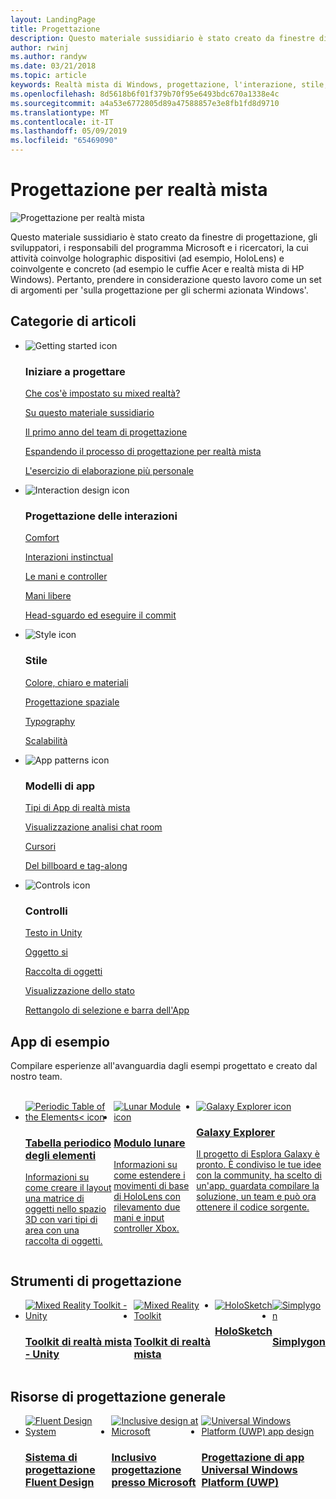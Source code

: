 ```yaml
---
layout: LandingPage
title: Progettazione
description: Questo materiale sussidiario è stato creato da finestre di progettazione, gli sviluppatori, i responsabili del programma Microsoft e i ricercatori, la cui attività coinvolge holographic dispositivi (ad esempio, HoloLens) e coinvolgente e concreto (ad esempio le cuffie Acer e realtà mista di HP Windows). Pertanto, prendere in considerazione questo lavoro come un set di argomenti per 'sulla progettazione per gli schermi azionata Windows'.
author: rwinj
ms.author: randyw
ms.date: 03/21/2018
ms.topic: article
keywords: Realtà mista di Windows, progettazione, l'interazione, stile, colore, i modelli dell'app, controlli, le app di esempio, il Toolkit di realtà mista, MRTK
ms.openlocfilehash: 8d5618b6f01f379b70f95e6493bdc670a1338e4c
ms.sourcegitcommit: a4a53e6772805d89a47588857e3e8fb1fd8d9710
ms.translationtype: MT
ms.contentlocale: it-IT
ms.lasthandoff: 05/09/2019
ms.locfileid: "65469090"
---
```

# <a name="design-for-mixed-reality"></a>Progettazione per realtà mista

![Progettazione per realtà mista](images/Bicycle-Leschi10.gif)

Questo materiale sussidiario è stato creato da finestre di progettazione, gli sviluppatori, i responsabili del programma Microsoft e i ricercatori, la cui attività coinvolge holographic dispositivi (ad esempio, HoloLens) e coinvolgente e concreto (ad esempio le cuffie Acer e realtà mista di HP Windows). Pertanto, prendere in considerazione questo lavoro come un set di argomenti per 'sulla progettazione per gli schermi azionata Windows'.

## <a name="article-categories"></a>Categorie di articoli

<ul class="panelContent cardsF">
    <li>
        <div class="cardSize">
            <div class="cardPadding">
                <div class="card">
                    <div class="cardImageOuter">
                        <div class="cardImage">
                            <img src="images/GetStartedIcon.png" alt="Getting started icon">
                        </div>
                    </div>
                    <div class="cardText">
                        <h3>Iniziare a progettare</h3>
                        <p>
                            <a href="mixed-reality.md">Che cos'è impostato su mixed realtà?</a>
                        </p>
                        <p>
                            <a href="about-this-design-guidance.md">Su questo materiale sussidiario</a>
                        </p>
                        <p>
                            <a href="case-study-my-first-year-on-the-hololens-design-team.md">Il primo anno del team di progettazione</a>
                        </p>
                        <p>
                            <a href="case-study-expanding-the-design-process-for-mixed-reality.md">Espandendo il processo di progettazione per realtà mista</a>
                        </p>
                        <p>
                            <a href="case-study-the-pursuit-of-more-personal-computing.md">L'esercizio di elaborazione più personale</a>
                        </p>
                    </div>
                </div>
            </div>
        </div>
    </li>
    <li>
        <div class="cardSize">
            <div class="cardPadding">
                <div class="card">
                    <div class="cardImageOuter">
                        <div class="cardImage">
                            <img src="images/Interaction_Icon_120x130.png" alt="Interaction design icon">
                        </div>
                    </div>
                    <div class="cardText">
                        <h3>Progettazione delle interazioni</h3>
                        <p>
                            <a href="comfort.md">Comfort</a>
                        </p>
            <p>
                            <a href="interaction-fundamentals.md">Interazioni instinctual</a>
                        </p>
                        <p>
                            <a href="hands-and-tools.md">Le mani e controller</a>
                        </p>
                        <p>
                            <a href="hands-free.md">Mani libere</a>
                        </p>
                         <p>
                            <a href="gaze-and-commit.md">Head-sguardo ed eseguire il commit</a>
                        </p>
                    </div>
                </div>
            </div>
        </div>
    </li>
    <li>
        <div class="cardSize">
            <div class="cardPadding">
                <div class="card">
                    <div class="cardImageOuter">
                        <div class="cardImage">
                            <img src="images/Style_Icon_120x130.png" alt="Style icon">
                        </div>
                    </div>
                    <div class="cardText">
                        <h3>Stile</h3>
                        <p>
                            <a href="color,-light-and-materials.md">Colore, chiaro e materiali</a>
                        </p>
                         <p>
                            <a href="spatial-sound-design.md">Progettazione spaziale</a>
                        </p>
                        <p>
                            <a href="typography.md">Typography</a>
                        </p>
                        <p>
                            <a href="scale.md">Scalabilità</a>
                        </p>                      
                    </div>
                </div>
            </div>
        </div>
    </li>
    <li>
        <div class="cardSize">
            <div class="cardPadding">
                <div class="card">
                    <div class="cardImageOuter">
                        <div class="cardImage">
                            <img src="images/App_patterns_Icon_120x130.png" alt="App patterns icon">
                        </div>
                    </div>
                    <div class="cardText">
                        <h3>Modelli di app</h3>
                        <p>
                            <a href="types-of-mixed-reality-apps.md">Tipi di App di realtà mista</a>
                        </p>
                        <p>
                            <a href="room-scan-visualization.md">Visualizzazione analisi chat room</a>
                        </p>
                        <p>
                            <a href="cursors.md">Cursori</a>
                        </p>
                        <p>
                            <a href="billboarding-and-tag-along.md">Del billboard e tag-along</a>
                        </p>
                    </div>
                </div>
            </div>
        </div>
    </li>
    <li>
        <div class="cardSize">
            <div class="cardPadding">
                <div class="card">
                    <div class="cardImageOuter">
                        <div class="cardImage">
                            <img src="images/Controls_Icon_120x130.png" alt="Controls icon">
                        </div>
                    </div>
                    <div class="cardText">
                        <h3>Controlli</h3>
                        <p>
                            <a href="text-in-unity.md">Testo in Unity</a>
                        </p>
                        <p>
                            <a href="interactable-object.md">Oggetto si</a>
                        </p>
                        <p>
                            <a href="object-collection.md">Raccolta di oggetti</a>
                        </p>
                        <p>
                            <a href="progress.md">Visualizzazione dello stato</a>
                        </p>
                        <p>
                            <a href="app-bar-and-bounding-box.md">Rettangolo di selezione e barra dell'App</a>
                        </p>
                    </div>
                </div>
            </div>
        </div>
    </li>    
</ul>


## <a name="sample-apps"></a>App di esempio

Compilare esperienze all'avanguardia dagli esempi progettato e creato dal nostro team.

<br>
<ul id="cardtypes-W" class="cardsW panelContent" style="display: flex; margin-top: 0px;">
    <li>
        <a href="periodic-table-of-the-elements.md" title="Tabella periodico degli elementi" data-linktype="absolute-path">
            <div class="cardSize">
                <div class="cardPadding">
                    <div class="card">
                        <div class="cardImageOuter">
                            <div class="cardImage">
                                <img src="images/periodictableofelementsapp-tile.jpg" alt="Periodic Table of the Elements< icon">
                            </div>
                        </div>
                        <div class="cardText">
                            <h3>Tabella periodico degli elementi</h3>
                            <p>Informazioni su come creare il layout una matrice di oggetti nello spazio 3D con vari tipi di area con una raccolta di oggetti.</p>
                        </div>
                    </div>
                </div>
            </div>
        </a>        
    </li>
    <li>
        <a href="lunar-module.md" title="Modulo lunare" data-linktype="absolute-path">
            <div class="cardSize">
                <div class="cardPadding">
                    <div class="card">
                        <div class="cardImageOuter">
                            <div class="cardImage">
                                <img src="images/lunar-module-tile.png" alt="Lunar Module icon">
                            </div>
                        </div>
                        <div class="cardText">
                            <h3>Modulo lunare</h3>
                            <p>Informazioni su come estendere i movimenti di base di HoloLens con rilevamento due mani e input controller Xbox.</p>
                        </div>
                    </div>
                </div>
            </div>
        </a>
    </li>
    <li>
        <a href="galaxy-explorer.md" title="Esplora Galaxy" data-linktype="absolute-path">
            <div class="cardSize">
                <div class="cardPadding">
                    <div class="card">
                        <div class="cardImageOuter">
                            <div class="cardImage">
                                <img src="images/galaxyexplorer-tile.jpg" alt="Galaxy Explorer icon">
                            </div>
                        </div>
                        <div class="cardText">
                            <h3>Galaxy Explorer</h3>
                            <p>Il progetto di Esplora Galaxy è pronto. È condiviso le tue idee con la community, ha scelto di un'app, guardata compilare la soluzione, un team e può ora ottenere il codice sorgente.</p>
                        </div>
                    </div>
                </div>
            </div>
        </a>
    </li>
</ul>



## <a name="design-tools"></a>Strumenti di progettazione


<ul id="cardtypes-D" class="cardsD panelContent" style="display: flex; margin-top: 0px;">
    <li>
    <a href="https://github.com/Microsoft/MixedRealityToolkit-Unity" title="Toolkit di realtà mista - Unity" data-linktype="absolute-path">
        <div class="cardSize">
            <div class="cardPadding">
                <div class="card">
                    <div class="cardImageOuter">
                        <div class="cardImage">
                            <img src="images/MRTKandUnity.png" alt="Mixed Reality Toolkit - Unity">
                        </div>
                    </div>                    
            <div class="cardText">
                        <h3>Toolkit di realtà mista - Unity</h3>
                        <p> </p>
                    </div>
                </div>
            </div>
        </div>
      </a>  
    </li>
    <li>
    <a href="https://github.com/Microsoft/MixedRealityToolkit" title="Toolkit di realtà mista" data-linktype="absolute-path">
        <div class="cardSize">
            <div class="cardPadding">
                <div class="card">
                    <div class="cardImageOuter">
                        <div class="cardImage">
                            <img src="images/MRTK.png" alt="Mixed Reality Toolkit">
                        </div>
                    </div>                    
            <div class="cardText">
                        <h3>Toolkit di realtà mista</h3>
                        <p> </p>
                    </div>
                </div>
            </div>
        </div>
      </a>  
    </li>   
        <li>
    <a href="case-study-building-holosketch,-a-spatial-layout-and-ux-sketching-app-for-hololens.md" title="HoloSketch" data-linktype="absolute-path">
        <div class="cardSize">
            <div class="cardPadding">
                <div class="card">
                    <div class="cardImageOuter">
                        <div class="cardImage">
                            <img src="images/HoloSketch.png" alt="HoloSketch">
                        </div>
                    </div>                    
            <div class="cardText">
                        <h3>HoloSketch</h3>
                        <p> </p>
                    </div>
                </div>
            </div>
        </div>
      </a>  
    </li>   
            <li>
    <a href="https://www.simplygon.com" title="Simplygon" data-linktype="absolute-path">
        <div class="cardSize">
            <div class="cardPadding">
                <div class="card">
                    <div class="cardImageOuter">
                        <div class="cardImage">
                            <img src="images/Simplygon.png" alt="Simplygon">
                        </div>
                    </div>                    
            <div class="cardText">
                        <h3>Simplygon</h3>
                        <p> </p>
                    </div>
                </div>
            </div>
        </div>
      </a>  
    </li>
</ul>


## <a name="general-design-resources"></a>Risorse di progettazione generale

<ul id="cardtypes-D" class="cardsD panelContent" style="display: flex; margin-top: 0px;">
    <li>
    <a href="http://fluent.microsoft.com" title="Sistema Fluent Design" data-linktype="absolute-path">
        <div class="cardSize">
            <div class="cardPadding">
                <div class="card">
                    <div class="cardImageOuter">
                        <div class="cardImage">
                            <img src="images/Fluent.png" alt="Fluent Design System">
                        </div>
                    </div>                    
            <div class="cardText">
                        <h3>Sistema di progettazione Fluent Design</h3>
                        <p> </p>
                    </div>
                </div>
            </div>
        </div>
      </a>  
    </li>
    <li>
    <a href="https://www.microsoft.com/design/inclusive" title="Inclusivo progettazione presso Microsoft" data-linktype="absolute-path">
        <div class="cardSize">
            <div class="cardPadding">
                <div class="card">
                    <div class="cardImageOuter">
                        <div class="cardImage">
                            <img src="images/Inclusive.png" alt="Inclusive design at Microsoft">
                        </div>
                    </div>                    
            <div class="cardText">
                        <h3>Inclusivo progettazione presso Microsoft</h3>
                        <p> </p>
                    </div>
                </div>
            </div>
        </div>
      </a>  
    </li>   
        <li>
    <a href="https://developer.microsoft.com/windows/apps/design" title="Progettazione di app Universal Windows Platform (UWP)" data-linktype="absolute-path">
        <div class="cardSize">
            <div class="cardPadding">
                <div class="card">
                    <div class="cardImageOuter">
                        <div class="cardImage">
                            <img src="images/UWP.png" alt="Universal Windows Platform (UWP) app design">
                        </div>
                    </div>                    
            <div class="cardText">
                        <h3>Progettazione di app Universal Windows Platform (UWP)</h3>
                        <p> </p>
                    </div>
                </div>
            </div>
        </div>
      </a>  
    </li>   
</ul>
